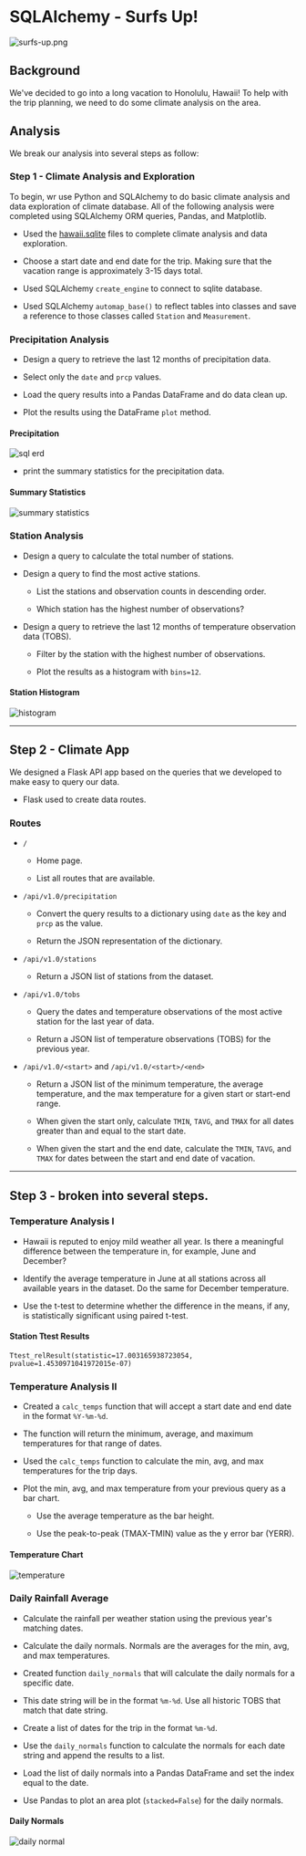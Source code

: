 # SQLAlchemy - Surfs Up!

![surfs-up.png](images/surfs-up.png)

## Background

We've decided to go into a long vacation to Honolulu, Hawaii! To help with the trip planning, 
we need to do some climate analysis on the area.

## Analysis
 
We break our analysis into several steps as follow:

### Step 1 - Climate Analysis and Exploration

To begin, wr use Python and SQLAlchemy to do basic climate analysis and data exploration of climate database. 
All of the following analysis were completed using SQLAlchemy ORM queries, Pandas, and Matplotlib.

* Used the [hawaii.sqlite](Resources/hawaii.sqlite) files to complete climate analysis and data exploration.

* Choose a start date and end date for the trip. Making sure that the vacation range is approximately 3-15 days total.

* Used SQLAlchemy `create_engine` to connect to sqlite database.

* Used SQLAlchemy `automap_base()` to reflect tables into classes and save a reference to those classes called `Station` and `Measurement`.

### Precipitation Analysis

* Design a query to retrieve the last 12 months of precipitation data.

* Select only the `date` and `prcp` values.

* Load the query results into a Pandas DataFrame and do data clean up.

* Plot the results using the DataFrame `plot` method.

#### <a id="precipitation"></a>Precipitation
![sql erd](images/precipitation.png)

* print the summary statistics for the precipitation data.

#### <a id="summary-statistics"></a>Summary Statistics
![summary statistics](images/describe.png)

### Station Analysis

* Design a query to calculate the total number of stations.

* Design a query to find the most active stations.

  * List the stations and observation counts in descending order.

  * Which station has the highest number of observations?

* Design a query to retrieve the last 12 months of temperature observation data (TOBS).

  * Filter by the station with the highest number of observations.

  * Plot the results as a histogram with `bins=12`.

#### <a id="histogram"></a>Station Histogram
![histogram](images/histogram.png)

- - -

## Step 2 - Climate App
We designed a Flask API app based on the queries that we developed to make easy to query our data.

 * Flask used to create data routes.

### Routes

* `/`

  * Home page.

  * List all routes that are available.

* `/api/v1.0/precipitation`

  * Convert the query results to a dictionary using `date` as the key and `prcp` as the value.

  * Return the JSON representation of the dictionary.

* `/api/v1.0/stations`

  * Return a JSON list of stations from the dataset.

* `/api/v1.0/tobs`

  * Query the dates and temperature observations of the most active station for the last year of data.
  
  * Return a JSON list of temperature observations (TOBS) for the previous year.

* `/api/v1.0/<start>` and `/api/v1.0/<start>/<end>`

  * Return a JSON list of the minimum temperature, the average temperature, and the max temperature for a given start or start-end range.

  * When given the start only, calculate `TMIN`, `TAVG`, and `TMAX` for all dates greater than and equal to the start date.

  * When given the start and the end date, calculate the `TMIN`, `TAVG`, and `TMAX` for dates between the start and end date of vacation.

- - -

## Step 3 - broken into several steps.

### Temperature Analysis I

* Hawaii is reputed to enjoy mild weather all year. Is there a meaningful difference between the temperature in, for example, June and December?

* Identify the average temperature in June at all stations across all available years in the dataset. Do the same for December temperature.

* Use the t-test to determine whether the difference in the means, if any, is statistically significant using paired t-test.

#### <a id="test"></a>Station Ttest Results
```
Ttest_relResult(statistic=17.003165938723054, pvalue=1.4530971041972015e-07)
```

### Temperature Analysis II

* Created a `calc_temps` function that will accept a start date and end date in the format `%Y-%m-%d`. 

* The function will return the minimum, average, and maximum temperatures for that range of dates.

* Used the `calc_temps` function to calculate the min, avg, and max temperatures for the trip days.

* Plot the min, avg, and max temperature from your previous query as a bar chart.

  * Use the average temperature as the bar height.

  * Use the peak-to-peak (TMAX-TMIN) value as the y error bar (YERR).

#### <a id="temperature"></a>Temperature Chart
![temperature](images/temperature.png)

### Daily Rainfall Average

* Calculate the rainfall per weather station using the previous year's matching dates.

* Calculate the daily normals. Normals are the averages for the min, avg, and max temperatures.

* Created function `daily_normals` that will calculate the daily normals for a specific date. 

* This date string will be in the format `%m-%d`. Use all historic TOBS that match that date string.

* Create a list of dates for the trip in the format `%m-%d`. 

* Use the `daily_normals` function to calculate the normals for each date string and append the results to a list.

* Load the list of daily normals into a Pandas DataFrame and set the index equal to the date.

* Use Pandas to plot an area plot (`stacked=False`) for the daily normals.

#### <a id="daily-normal"></a>Daily Normals
![daily normal](images/normals.png)


